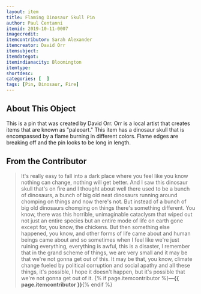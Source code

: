 ```yaml
---
layout: item
title: Flaming Dinosaur Skull Pin
author: Paul Centanni
itemid: 2019-10-11-0007
imagecredit: 
itemcontributor: Sarah Alexander
itemcreator: David Orr
itemsubject: 
itemdategot: 
itemindianacity: Bloomington
itemtype: 
shortdesc: 
categories: [  ]
tags: [Pin, Dinosaur, Fire]
---
```

## About This Object

This is a pin that was created by David Orr.  Orr is a local artist that creates items that are known as "paleoart."  This item has a dinosaur skull that is encompassed by a flame burning in different colors.  Flame edges are breaking off and the pin looks to be long in length.

## From the Contributor

>It's really easy to fall into a dark place where you feel like you know nothing can change, nothing will get better. And I saw this dinosaur skull that's on fire and I thought about well there used to be a bunch of dinosaurs, a bunch of big old neat dinosaurs running around chomping on things and now there's not. But instead of a bunch of big old dinosaurs chomping on things there's something different. You know, there was this horrible, unimaginable cataclysm that wiped out not just an entire species but an entire mode of life on earth gone except for, you know, the chickens. But then something else happened, you know, and other forms of life came about and human beings came about and so sometimes when I feel like we're just ruining everything, everything is awful, this is a disaster, I remember that in the grand scheme of things, we are very small and it may be that we're not gonna get out of this. It may be that, you know, climate change fueled by political corruption and social apathy and all these things, it's possible, I hope it doesn't happen, but it's possible that we're not gonna get out of it. {% if page.itemcontributor %}**—{{ page.itemcontributor }}**{% endif %}
